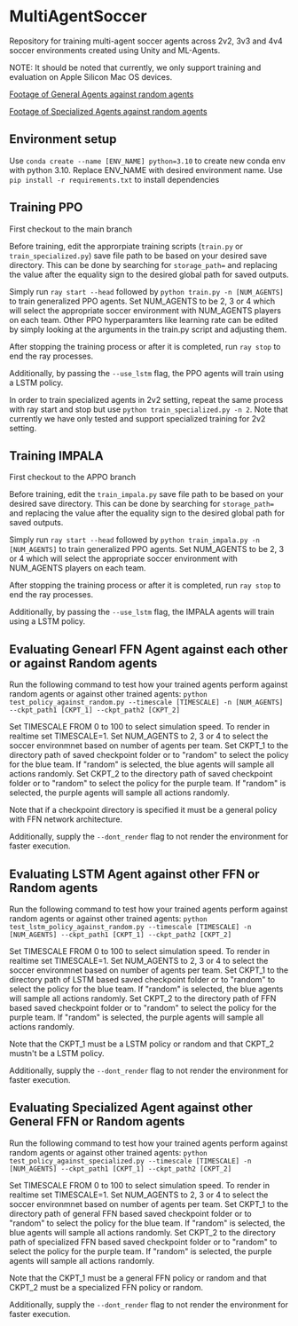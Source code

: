 # MultiAgentSoccer
Repository for training multi-agent soccer agents across 2v2, 3v3 and 4v4 soccer environments created using Unity and ML-Agents.

NOTE: It should be noted that currently, we only support training and evaluation on Apple Silicon Mac OS devices.

[Footage of General Agents against random agents]()

[Footage of Specialized Agents against random agents](https://drive.google.com/file/d/1iO3S3lXvTKDk2iwQOxgBYJfYFirvFs5G/view?usp=sharing)

## Environment setup
Use ```conda create --name [ENV_NAME] python=3.10``` to create new conda env with python 3.10. Replace ENV_NAME with desired environment name.
Use ```pip install -r requirements.txt``` to install dependencies

## Training PPO
First checkout to the main branch

Before training, edit the approrpiate training scripts (```train.py``` or ```train_specialized.py```) save file path to be based on your desired save directory. This can be done by searching for ```storage_path=``` and replacing the value after the equality sign to the desired global path for saved outputs.

Simply run ```ray start --head``` followed by ```python train.py -n [NUM_AGENTS]``` to train generalized PPO agents. Set NUM_AGENTS to be 2, 3 or 4 which will select the appropriate soccer environment with NUM_AGENTS players on each team. Other PPO hyperparamters like learning rate can be edited by simply looking at the arguments in the train.py script and adjusting them.

After stopping the training process or after it is completed, run ```ray stop``` to end the ray processes.

Additionally, by passing the ```--use_lstm``` flag, the PPO agents will train using a LSTM policy.

In order to train specialized agents in 2v2 setting, repeat the same process with ray start and stop but use ```python train_specialized.py -n 2```. Note that currently we have only tested and support specialized training for 2v2 setting.

## Training IMPALA
First checkout to the APPO branch

Before training, edit the ```train_impala.py``` save file path to be based on your desired save directory. This can be done by searching for ```storage_path=``` and replacing the value after the equality sign to the desired global path for saved outputs.

Simply run ```ray start --head``` followed by ```python train_impala.py -n [NUM_AGENTS]``` to train generalized PPO agents. Set NUM_AGENTS to be 2, 3 or 4 which will select the appropriate soccer environment with NUM_AGENTS players on each team.

After stopping the training process or after it is completed, run ```ray stop``` to end the ray processes.

Additionally, by passing the ```--use_lstm``` flag, the IMPALA agents will train using a LSTM policy.

## Evaluating Genearl FFN Agent against each other or against Random agents
Run the following command to test how your trained agents perform against random agents or against other trained agents: ```python test_policy_against_random.py --timescale [TIMESCALE] -n [NUM_AGENTS] --ckpt_path1 [CKPT_1] --ckpt_path2 [CKPT_2]```

Set TIMESCALE FROM 0 to 100 to select simulation speed. To render in realtime set TIMESCALE=1.
Set NUM_AGENTS to 2, 3 or 4 to select the soccer environmnet based on number of agents per team.
Set CKPT_1 to the directory path of saved checkpoint folder or to "random" to select the policy for the blue team. If "random" is selected, the blue agents will sample all actions randomly.
Set CKPT_2 to the directory path of saved checkpoint folder or to "random" to select the policy for the purple team. If "random" is selected, the purple agents will sample all actions randomly.

Note that if a checkpoint directory is specified it must be a general policy with FFN network architecture.

Additionally, supply the ```--dont_render``` flag to not render the environment for faster execution.

## Evaluating LSTM Agent against other FFN or Random agents
Run the following command to test how your trained agents perform against random agents or against other trained agents: ```python test_lstm_policy_against_random.py --timescale [TIMESCALE] -n [NUM_AGENTS] --ckpt_path1 [CKPT_1] --ckpt_path2 [CKPT_2]```

Set TIMESCALE FROM 0 to 100 to select simulation speed. To render in realtime set TIMESCALE=1.
Set NUM_AGENTS to 2, 3 or 4 to select the soccer environmnet based on number of agents per team.
Set CKPT_1 to the directory path of LSTM based saved checkpoint folder or to "random" to select the policy for the blue team. If "random" is selected, the blue agents will sample all actions randomly.
Set CKPT_2 to the directory path of FFN based saved checkpoint folder or to "random" to select the policy for the purple team. If "random" is selected, the purple agents will sample all actions randomly.

Note that the CKPT_1 must be a LSTM policy or random and that CKPT_2 mustn't be a LSTM policy.

Additionally, supply the ```--dont_render``` flag to not render the environment for faster execution.

## Evaluating Specialized Agent against other General FFN or Random agents
Run the following command to test how your trained agents perform against random agents or against other trained agents: ```python test_policy_against_specialized.py --timescale [TIMESCALE] -n [NUM_AGENTS] --ckpt_path1 [CKPT_1] --ckpt_path2 [CKPT_2]```

Set TIMESCALE FROM 0 to 100 to select simulation speed. To render in realtime set TIMESCALE=1.
Set NUM_AGENTS to 2, 3 or 4 to select the soccer environmnet based on number of agents per team.
Set CKPT_1 to the directory path of general FFN based saved checkpoint folder or to "random" to select the policy for the blue team. If "random" is selected, the blue agents will sample all actions randomly.
Set CKPT_2 to the directory path of specialized FFN based saved checkpoint folder or to "random" to select the policy for the purple team. If "random" is selected, the purple agents will sample all actions randomly.

Note that the CKPT_1 must be a general FFN policy or random and that CKPT_2 must be a specialized FFN policy or random.

Additionally, supply the ```--dont_render``` flag to not render the environment for faster execution.
